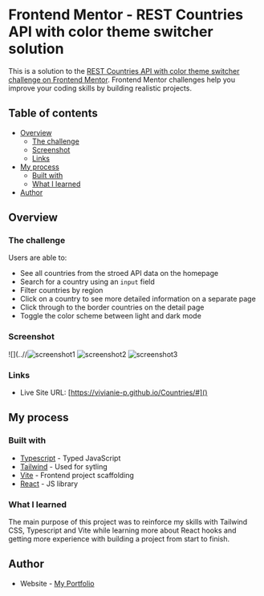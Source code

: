 # Frontend Mentor - REST Countries API with color theme switcher solution

This is a solution to the [REST Countries API with color theme switcher challenge on Frontend Mentor](https://www.frontendmentor.io/challenges/rest-countries-api-with-color-theme-switcher-5cacc469fec04111f7b848ca). Frontend Mentor challenges help you improve your coding skills by building realistic projects. 

## Table of contents

- [Overview](#overview)
  - [The challenge](#the-challenge)
  - [Screenshot](#screenshot)
  - [Links](#links)
- [My process](#my-process)
  - [Built with](#built-with)
  - [What I learned](#what-i-learned)
- [Author](#author)


## Overview

### The challenge

Users are able to:

- See all countries from the stroed API data on the homepage
- Search for a country using an `input` field
- Filter countries by region
- Click on a country to see more detailed information on a separate page
- Click through to the border countries on the detail page
- Toggle the color scheme between light and dark mode 

### Screenshot

![](..//![screenshot1](https://github.com/Vivianie-P/Countries/assets/81881081/09a0bea5-5fb4-4ed7-af04-d394f439e38f)
![screenshot2](https://github.com/Vivianie-P/Countries/assets/81881081/23f1f110-6522-4d9a-ad79-dae45ec4f441)
![screenshot3](https://github.com/Vivianie-P/Countries/assets/81881081/2615228f-dc2f-4ab0-a2a4-35b77ff7a6be)




### Links
- Live Site URL: [https://vivianie-p.github.io/Countries/#]()

## My process

### Built with

- [Typescript](https://www.typescriptlang.org/) - Typed JavaScript
- [Tailwind](https://tailwindcss.com/) - Used for sytling
- [Vite](https://vitejs.dev/) - Frontend project scaffolding
- [React](https://reactjs.org/) - JS library

### What I learned

The main purpose of this project was to reinforce my skills with Tailwind CSS, Typescript and Vite while learning more about React hooks and getting more experience with building a project from start to finish.  


## Author

- Website - [My Portfolio](https://www.vivianieprice.com/)
